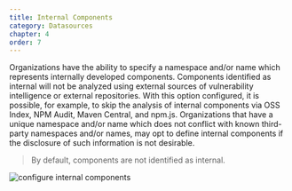 ```yaml
---
title: Internal Components
category: Datasources
chapter: 4
order: 7
---
```


Organizations have the ability to specify a namespace and/or name which represents internally
developed components. Components identified as internal will not be analyzed using external 
sources of vulnerability intelligence or external repositories. With this option configured, 
it is possible, for example, to skip the analysis of internal components via OSS Index, NPM Audit, 
Maven Central, and npm.js. Organizations that have a unique namespace and/or name which does
not conflict with known third-party namespaces and/or names, may opt to define internal components
if the disclosure of such information is not desirable.

> By default, components are not identified as internal.

![configure internal components](/images/screenshots/configure-internal-components.png)
